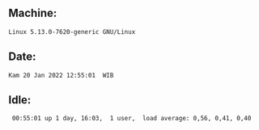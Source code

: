 ## Machine:
```
Linux 5.13.0-7620-generic GNU/Linux
```
## Date:
```
Kam 20 Jan 2022 12:55:01  WIB
```
## Idle:
```
 00:55:01 up 1 day, 16:03,  1 user,  load average: 0,56, 0,41, 0,40
```
